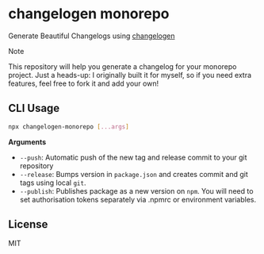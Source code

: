 # changelogen monorepo

Generate Beautiful Changelogs using [changelogen](https://github.com/unjs/changelogen)

>[!NOTE]
> This repository will help you generate a changelog for your monorepo project.
> Just a heads-up: I originally built it for myself, so if you need extra features,
> feel free to fork it and add your own!

## CLI Usage

```bash
npx changelogen-monorepo [...args]
```

**Arguments**

- `--push`: Automatic push of the new tag and release commit to your git repository
- `--release`: Bumps version in `package.json` and creates commit and git tags using local `git`.
- `--publish`: Publishes package as a new version on `npm`. You will need to set authorisation tokens separately via .npmrc or environment variables.

## License

MIT
